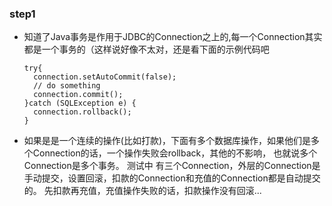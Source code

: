 ### step1
- 知道了Java事务是作用于JDBC的Connection之上的,每一个Connection其实都是一个事务的（这样说好像不太对，还是看下面的示例代码吧
  
  ````
  try{
    connection.setAutoCommit(false);
    // do something
    connection.commit();
  }catch (SQLException e) {
    connection.rollback();
  }
  ````
- 如果是是一个连续的操作(比如打款)，下面有多个数据库操作，如果他们是多个Connection的话，一个操作失败会rollback，其他的不影响，
也就说多个Connection是多个事务。
测试中 有三个Connection，外层的Connection是手动提交，设置回滚，扣款的Connection和充值的Connection都是自动提交的。
先扣款再充值，充值操作失败的话，扣款操作没有回滚...

